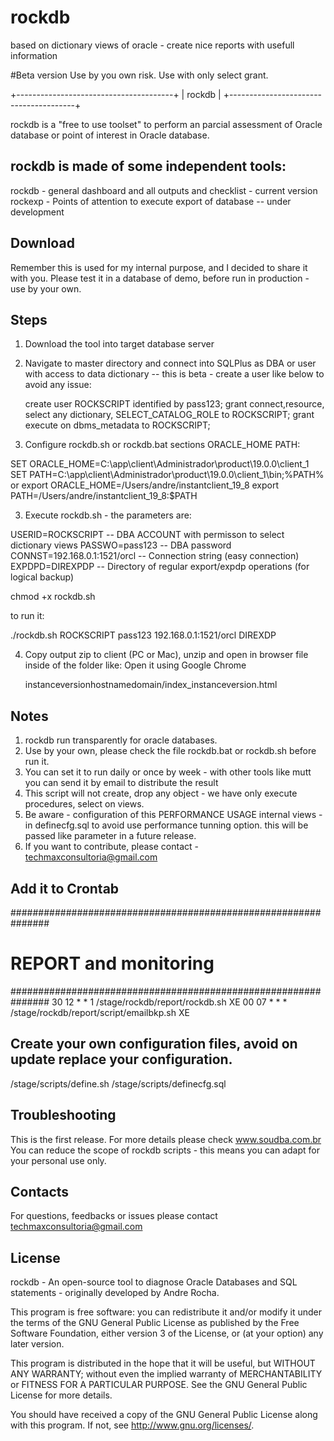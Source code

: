 # rockdb
based on dictionary views of oracle - create nice reports with usefull information

#Beta version
Use by you own risk. Use with only select grant.

+---------------------------------------+
|                 rockdb                |
+---------------------------------------+

rockdb is a "free to use toolset" to perform an parcial assessment of Oracle database or point of interest in Oracle database.

rockdb is made of some independent tools:
-----------------------------------------
rockdb - general dashboard and all outputs and checklist - current version
rockexp - Points of attention to execute export of database -- under development

## Download
Remember this is used for my internal purpose, and I decided to share it with you.
Please test it in a database of demo, before run in production - use by your own.

## Steps

1. Download the tool into target database server
2. Navigate to master directory and connect into SQLPlus as DBA or user with access to data dictionary
   -- this is beta - create a user like below to avoid any issue:

   create user ROCKSCRIPT identified by pass123;
   grant connect,resource, select any dictionary, SELECT_CATALOG_ROLE to ROCKSCRIPT;
   grant execute on dbms_metadata to ROCKSCRIPT;

3. Configure rockdb.sh or rockdb.bat sections ORACLE_HOME PATH:

SET ORACLE_HOME=C:\app\client\Administrador\product\19.0.0\client_1
SET  PATH=C:\app\client\Administrador\product\19.0.0\client_1\bin;%PATH%
or
export ORACLE_HOME=/Users/andre/instantclient_19_8
export PATH=/Users/andre/instantclient_19_8:$PATH


3. Execute rockdb.sh -  the parameters are:

USERID=ROCKSCRIPT  -- DBA ACCOUNT with permisson to select dictionary views
PASSWO=pass123     -- DBA password
CONNST=192.168.0.1:1521/orcl        -- Connection string (easy connection)
EXPDPD=DIREXPDP    -- Directory of regular export/expdp operations (for logical backup)

chmod +x rockdb.sh


to run it:

 ./rockdb.sh ROCKSCRIPT pass123 192.168.0.1:1521/orcl DIREXDP

4. Copy output zip to client (PC or Mac), unzip and open in browser file inside of the folder like:
   Open it using Google Chrome

   instanceversionhostnamedomain/index_instanceversion.html

## Notes

1. rockdb run transparently for oracle databases.
2. Use by your own, please check the file rockdb.bat or rockdb.sh before run it.
3. You can set it to run daily or once by week - with other tools like mutt you can send it by email to distribute the result
4. This script will not create, drop any object - we have only execute procedures, select on views.
5. Be aware - configuration of this PERFORMANCE USAGE internal views - in definecfg.sql to avoid use performance tunning option.
   this will be passed like parameter in a future release.
6. If you want to contribute, please contact - techmaxconsultoria@gmail.com


## Add it to Crontab

###############################################################
# REPORT and monitoring
###############################################################
30 12 * * 1 /stage/rockdb/report/rockdb.sh XE
00 07 * * * /stage/rockdb/report/script/emailbkp.sh XE

## Create your own configuration files, avoid on update replace your configuration.
/stage/scripts/define.sh
/stage/scripts/definecfg.sql



## Troubleshooting

This is the first release. For more details please check www.soudba.com.br
You can reduce the scope of rockdb scripts - this means you can adapt for your personal use only.

## Contacts

For questions, feedbacks or issues please contact techmaxconsultoria@gmail.com

## License

  rockdb - An open-source tool to diagnose Oracle Databases and SQL
  statements - originally developed by Andre Rocha.

  This program is free software: you can redistribute it and/or modify
  it under the terms of the GNU General Public License as published by
  the Free Software Foundation, either version 3 of the License, or
  (at your option) any later version.

  This program is distributed in the hope that it will be useful,
  but WITHOUT ANY WARRANTY; without even the implied warranty of
  MERCHANTABILITY or FITNESS FOR A PARTICULAR PURPOSE.  See the
  GNU General Public License for more details.

  You should have received a copy of the GNU General Public License
  along with this program.  If not, see <http://www.gnu.org/licenses/>.
